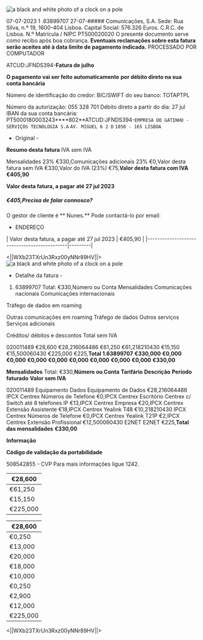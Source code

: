 ![a black and white photo of a clock on a pole](outputs\invoice_9_image_1_56.png)

07-07-2023 1 .63899707 27-07-##### Comunicações, S.A. Sede: Rua Silva, n.º 19, 1600-404 Lisboa. Capital Social: 576.326 Euros. C.R.C. de Lisboa. N.º Matrícula / NIPC PT500020020 O presente documento serve como recibo após boa cobrança. **Eventuais reclamações sobre esta fatura serão aceites até à data limite de pagamento indicada.**
PROCESSADO POR COMPUTADOR

ATCUD:JFNDS394-**Fatura de julho**

**O pagamento vai ser feito automaticamente**
**por débito direto na sua conta bancária**

Número de identificação do credor:
BIC/SWIFT do seu banco:
TOTAPTPL

Número da autorização:
055 328 701 Débito direto a partir do dia:
27 jul IBAN da sua conta bancária:
PT5000180003243****802**ATCUD:JFNDS394-`EMPRESA DO GATINHO - SERVIÇOS TECNOLOGIA S.A`
`AV. MIGUEL 6 2 D`
`1050 - 165 LISBOA`

- Original -

**Resumo desta fatura** IVA sem IVA

Mensalidades 23% €330,Comunicações adicionais 23% €0,Valor desta fatura sem IVA €330,Valor do IVA (23%) €75,**Valor desta fatura com IVA** **€405,90**

**Valor desta fatura, a pagar**
**até 27 jul 2023**
##### €405,**Precisa de falar connosco?**
O gestor de cliente é ** Nunes.**
Pode contactá-lo por email:

- ENDEREÇO

| Valor desta fatura, a pagar
até 27 jul 2023 | €405,90 |
|---------------------------------------------|---------|

<||WXb23TXrUn3Rxz00yNNr89HV||>![a black and white photo of a clock on a pole](outputs\invoice_9_image_2_1.png)

- Detalhe da fatura -

1. 63899707 Total: €330,Número ou Conta Mensalidades
Comunicações
nacionais
Comunicações
internacionais

Tráfego de
dados em
roaming

Outras
comunicações
em roaming
Tráfego de
dados
Outros
serviços
Serviços
adicionais

Créditos/
débitos e
descontos
Total sem
IVA

020011489 €28,600 €28,216064486 €61,250 €61,218210430 €15,150 €15,500060430 €225,000 €225,**Total 1.63899707** **€330,000** **€0,000** **€0,000** **€0,000** **€0,000** **€0,000** **€0,000** **€0,000** **€0,000** **€330,00**

**Mensalidades** Total: €330,**Número ou Conta** **Tarifário** **Descrição** **Período faturado** **Valor sem IVA**

020011489 Equipamento Dados Equipamento de Dados €28,216064486 IPCX Centrex Números de Telefone €0,IPCX Centrex Escritório Centrex c/ Switch até 8 telefones IP €13,IPCX Centrex Empresa €20,IPCX Centrex Extensão Assistente €18,IPCX Centrex Yealink T48 €10,218210430 IPCX Centrex Números de Telefone €0,IPCX Centrex Yealink T21P €2,IPCX Centrex Extensão Profissional €12,500060430 E2NET E2NET €225,**Total das mensalidades** **€330,00**

**Informação**

**Código de validação da portabilidade**

508542855 - CVP Para mais informações ligue 1242.

| €28,600 |
|----------|
| €61,250 |
| €15,150 |
| €225,000 |

| €28,600 |
|----------|
| €0,250 |
| €13,000 |
| €20,000 |
| €18,000 |
| €10,000 |
| €0,250 |
| €2,900 |
| €12,000 |
| €225,000 |

<||WXb23TXrUn3Rxz00yNNr89HV||>
